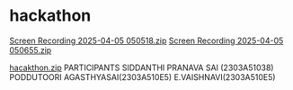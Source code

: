 # hackathon
[Screen Recording 2025-04-05 050518.zip](https://github.com/user-attachments/files/19611353/Screen.Recording.2025-04-05.050518.zip)
[Screen Recording 2025-04-05 050655.zip](https://github.com/user-attachments/files/19611354/Screen.Recording.2025-04-05.050655.zip)

[hacakthon.zip](https://github.com/user-attachments/files/19611917/hacakthon.zip)
PARTICIPANTS
SIDDANTHI PRANAVA SAI (2303A51038)
PODDUTOORI AGASTHYASAI(2303A510E5)
E.VAISHNAVI(2303A510E5)






